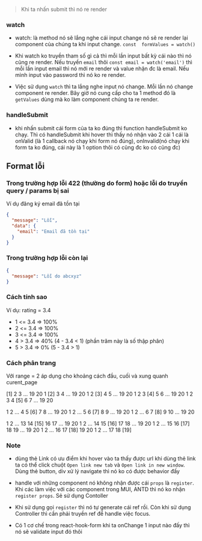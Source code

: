 > Khi ta nhấn submit thì nó re render

### watch

- watch: là method nó sẽ lắng nghe cái input change nó sẽ re render lại component của chúng ta
  khi input change.
  `const  formValues = watch()`

- Khi watch ko truyền tham số gì cả thì mỗi lần input bất kỳ cái nào thì nó cũng re render. Nếu truyền `email` thôi `const email = watch('email')` thì mỗi lần input email thì nó mới re render và value nhận đc là email. Nếu mình input vào password thì nó ko re render.

- Việc sử dụng `watch` thì ta lắng nghe input nó change. Mỗi lần nó change component re render. Bây giờ nó cung cấp cho ta 1 method đó là `getValues` dùng mà ko làm component chúng ta re render.

### handleSubmit

- khi nhấn submit cái form của ta ko đúng thì function handleSubmit ko chạy. Thì có handleSubmit khi hover thì thấy nó nhận vào 2 cái 1 cái là onValid (là 1 callback nó chạy khi form nó đúng), onInvalid(nó chạy khi form ta ko đúng, cái này là 1 option thôi có cũng đc ko có cũng đc)

## Format lỗi

### Trong trường hợp lỗi 422 (thường do form) hoặc lỗi do truyền query / params bị sai

Ví dụ đăng ký email đã tồn tại

```json
{
  "message": "Lỗi",
  "data": {
    "email": "Email đã tồn tại"
  }
}
```

### Trong trường hợp lỗi còn lại

<!-- trường hợp data xử lý lỗi ko trả về cho ta message thì ta cần phải handle việc đó -->

```json
{
  "message": "Lỗi do abcxyz"
}
```

### Cách tính sao

Ví dụ: rating = 3.4

- 1 <= 3.4 => 100%
- 2 <= 3.4 => 100%
- 3 <= 3.4 => 100%
- 4 > 3.4 => 40% (4 - 3.4 < 1) (phần trăm này là số thập phân)
- 5 > 3.4 => 0% (5 - 3.4 > 1)

### Cách phân trang

Với range = 2 áp dụng cho khoảng cách đầu, cuối và xung quanh curent_page

[1] 2 3 ... 19 20
1 [2] 3 4 ... 19 20
1 2 [3] 4 5 ... 19 20
1 2 3 [4] 5 6 ... 19 20
1 2 3 4 [5] 6 7 ... 19 20

1 2 ... 4 5 [6] 7 8 ... 19 20
1 2 ... 5 6 [7] 8 9 ... 19 20
1 2 ... 6 7 [8] 9 10 ... 19 20

1 2 ... 13 14 [15] 16 17 ... 19 20
1 2 ... 14 15 [16] 17 18 ... 19 20
1 2 ... 15 16 [17] 18 19 ... 19 20
1 2 ... 16 17 [18] 19 20
1 2 ... 17 18 [19]

### Note

- dùng thẻ Link có ưu điểm khi hover vào ta thấy được url khi dùng thẻ link ta có thể click chuột `Open link new tab` và `Open link in new window`. Dùng thẻ button, div xử lý navigate thì nó ko có được behavior đấy

- handle với những component nó không nhận được cái `props` là `register`. Khi các làm việc với các component trong MUI, ANTD thì nó ko nhận `register props`. Sẻ sử dụng Contoller

- Khi sử dụng gọi `register` thì nó tự generate cái ref rồi. Còn khi sử dụng Controller thì cần phải truyền ref để handle việc focus.

- Có 1 cơ chế trong react-hook-form khi ta onChange 1 input nào đấy thì nó sẽ validate input đó thôi
